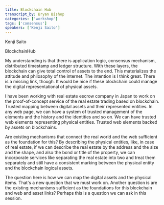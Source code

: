 ```yaml
---
title: Blockchain Hub
transcript_by: Bryan Bishop
categories: ['workshop']
tags: ['consensus']
speakers: ['Kenji Saito']
---
```


Kenji Saito

BlockchainHub

My understanding is that there is application logic, consensus mechanism, distributed timestamp and ledger structure. With these layers, the blockchain can give total control of assets to the end. This materializes the attitude and philosophy of the internet. The intention is I think great. There is a missing link, though. It would be nice if these blockchain could manage the digital representational of physical assets.

I have been working with real estate escrow company in Japan to work on the proof-of-concept service of the real estate trading based on blockchain. Trusted mapping between digital assets and their represented entities. In any web page, we can have a system of trusted management of the elements and the history and the identities and so on. We can have trusted web elements representing physical entities. Trusted web elements backed by assets on blockchains.

Are existing mechanisms that connect the real world and the web sufficient as the foundation for this? By describing the physical entities, like, in case of real estate, if we can describe the real estate by the address and the size and the shape, and also the bond or title of the property, we can incorporate services like separating the real estate into two and treat them separately and still have a consistent marking between the physical entity and the blockchain logical assets.

The question here is how we can map the digital assets and the physical items. That's a new question that we must work on. Another question is are the existing mechanisms sufficient as the foundations for this blockchain and web and asset links? Perhaps this is a question we can ask in this session.
